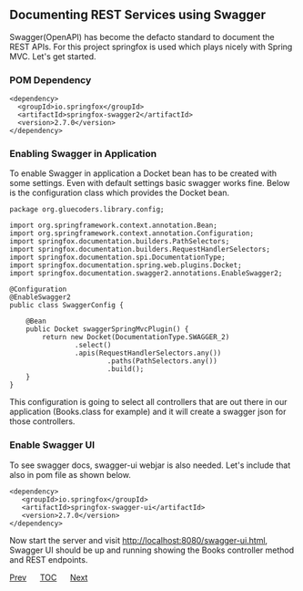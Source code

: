 ## Documenting REST Services using Swagger

Swagger(OpenAPI) has become the defacto standard to document the REST APIs. For this project springfox is used which plays nicely with Spring MVC. Let's get started.

### POM Dependency
```
<dependency>
  <groupId>io.springfox</groupId>
  <artifactId>springfox-swagger2</artifactId>
  <version>2.7.0</version>
</dependency>
```  

### Enabling Swagger in Application  
To enable Swagger in application a Docket bean has to be created with some settings. Even with default settings basic swagger works fine. Below is the configuration class which provides the Docket bean.  
```
package org.gluecoders.library.config;

import org.springframework.context.annotation.Bean;
import org.springframework.context.annotation.Configuration;
import springfox.documentation.builders.PathSelectors;
import springfox.documentation.builders.RequestHandlerSelectors;
import springfox.documentation.spi.DocumentationType;
import springfox.documentation.spring.web.plugins.Docket;
import springfox.documentation.swagger2.annotations.EnableSwagger2;

@Configuration
@EnableSwagger2
public class SwaggerConfig {

    @Bean
    public Docket swaggerSpringMvcPlugin() {
        return new Docket(DocumentationType.SWAGGER_2)
                .select()
                .apis(RequestHandlerSelectors.any())
                        .paths(PathSelectors.any())
                        .build();
    }
}
```

This configuration is going to select all controllers that are out there in our application (Books.class for example) and it will create a swagger json for those controllers.

### Enable Swagger UI
To see swagger docs, swagger-ui webjar is also needed. Let's include that also in pom file as shown below.  
```
<dependency>
   <groupId>io.springfox</groupId>
   <artifactId>springfox-swagger-ui</artifactId>
   <version>2.7.0</version>
</dependency>
```  

Now start the server and visit [http://localhost:8080/swagger-ui.html](http://localhost:8080/swagger-ui.html), Swagger UI should be up and running showing the Books controller method and REST endpoints.

[Prev](/logging.md)&nbsp;&nbsp;&nbsp;&nbsp;&nbsp;&nbsp;[TOC](/TOC.md)&nbsp;&nbsp;&nbsp;&nbsp;&nbsp;&nbsp;[Next](#)

